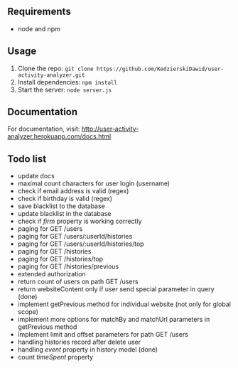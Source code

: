 ## Requirements

- node and npm

## Usage

1. Clone the repo: `git clone https://github.com/KedzierskiDawid/user-activity-analyzer.git`
2. Install dependencies: `npm install`
5. Start the server: `node server.js`

## Documentation

For documentation, visit: http://user-activity-analyzer.herokuapp.com/docs.html

## Todo list

* update docs
* maximal count characters for user login (username)
* check if email address is valid (regex)
* check if birthday is valid (regex)
* save blacklist to the database
* update blacklist in the database
* check if _firm_ property is working correctly
* paging for GET /users
* paging for GET /users/:userId/histories
* paging for GET /users/:userId/histories/top
* paging for GET /histories
* paging for GET /histories/top
* paging for GET /histories/previous
* extended authorization
* return count of users on path GET /users
* return websiteContent only if user send special parameter in query (done)
* implement getPrevious method for individual website (not only for global scope)
* implement more options for matchBy and matchUrl parameters in getPrevious method
* implement limit and offset parameters for path GET /users
* handling histories record after delete user
* handling _event_ property in history model (done)
* count _timeSpent_ property